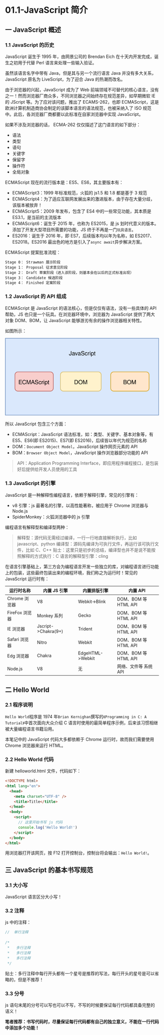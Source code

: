 # 01.1-JavaScript 简介

## 一 JavaScript 概述

### 1.1 JavaScript 的历史

JavaScript 诞生于 1995 年，由网景公司的 Brendan Eich 在十天内开发完成，诞生之初用于代替 Perl 语言来处理一些输入验证。

虽然该语言名字中带有 Java，但是其与另一个流行语言 Java 并没有多大关系，JavaScript 原名为 LiveScript，为了迎合 Java 的热潮而改名。

由于浏览器的兴起，JavaScript 成为了 Web 前端领域不可替代的核心语言，没有之一！然而浏览器厂商众多，不同浏览器之间始终存在规范差异，如早期微软 IE 的 JScript 等。为了应对该问题，推出了 ECAMS-262，也即 ECMAScript，这是欧洲计算机制造商协会制定的该脚本语言的语法规范，也被采纳入了 ISO 规范中。此后，各浏览器厂商都要以此标准在自家浏览器中实现 JavaScript。

如果不涉及浏览器的话， ECMA-262 仅仅描述了这门语言的如下部分：

- 语法
- 类型
- 语句
- 关键字
- 保留字
- 操作符
- 全局对象

ECMAScript 现在的流行版本是：ES5、ES6，其主要版本有：

- ECMAScript3：1999 年标准规范，火狐的 js1.5 和 1.8 都是基于 3 规范
- ECMAScript4：为了适应互联网发展出来的激进版本，由于存在大量分歧，该版本被放弃！
- ECMAScript5：2009 年发布，包含了 ES4 中的一些常见功能，其本质是 ES3.1，是当前的主流版本
- ECMAScript6：诞生于 2015 年，也称为 ES2015，是 js 划时代意义的版本。添加了开发大型项目所需要的功能，JS 终于不再是一门`玩具语言`。
- ES2016：诞生于 2016 年，即 ES7，后续版本均以年为名称，如 ES2017、ES2018。ES2016 最出色的地方是引入了`async await`异步解决方案。

ECMAScript 提案批准流程：

```txt
Stage 0： Strawman 展示阶段
Stage 1： Proposal 征求意见阶段
Stage 2： Draft 草案阶段（进入该阶段，则基本会在以后的正式标准出现）
Stage 3： Candidate 候选阶段
Stage 4： Finished 定案阶段
```

### 1.2 JavaScript 的 API 组成

ECMAScript 是 JavaScript 的语法核心，但是仅仅有语法，没有一些具体的 API 帮助，JS 也只是一个玩具。在浏览器环境中，浏览器为 JavaScript 提供了两大对象 DOM、BOM，让 JavaScript 能够游刃有余的操作浏览器相关特性。

如图所示：

![JavaScript 组成](../images/javascript/02-1-01-01.svg)

所以 JavaScript 包含三个方面：

- ECMAScript：JavaScript 语法标准，如：类型、关键字、基本对象等，有 ES5、ES6(即 ES2015)、ES7(即 ES2016)，后续皆以年代为规范的名称
- DOM：`Document Object Model`，JavaScript 操作网页元素的 API
- BOM：`Browser Object Model`，JavaScript 操作浏览器部分功能的 API

> API：Application Programming Interface，即应用程序编程接口，是包装好后提供给开发人员使用的工具

### 1.3 JavaScript 的引擎

JavaScript 是一种解释性编程语言，依赖于解释引擎，常见的引擎有：

- v8 引擎：js 最著名的引擎，以高性能著称，被应用于 Chrome 浏览器与 Node.js
- SpiderMonkey：火狐浏览器中的 js 引擎

编程语言有解释型和编译型两种：

> 解释型：源代码无需经过编译，一行一行地直接解析执行，比如 javascript、python
> 编译型：源码先编译为可执行文件，再运行该可执行文件，比如 C、C++
> 贴士：这里只是初步的总结，编译型也并不是说不能按照解释的方式执行：C 语言的解释型引擎：cling

在语言引擎基础上，第三方会为编程语言开发一些独立的库，对编程语言进行功能上的包装，这些最终包装出来的编程环境，我们称之为运行时！常见的 JavaScript 运行时有：

| 运行时名称     | 内置 JS 引擎        | 内置排版引擎     | 内置 API              |
| -------------- | ------------------- | ---------------- | --------------------- |
| Chrome 浏览器  | V8                  | Webkit->Blink    | DOM、BOM 等 HTML API  |
| FireFox 浏览器 | Monkey 系列         | Gecko            | DOM、BOM 等 HTML API  |
| IE 浏览器      | Jscript->Chakra(9+) | Trident          | DOM、BOM 等 HTML API  |
| Safari 浏览器  | Nitro               | Webkit           | DOM、BOM 等 HTML API  |
| Edg 浏览器     | Chakra              | EdgeHTML->Webkit | DOM、BOM 等 HTML API  |
| Node.js        | V8                  | 无               | 网络、文件等 系统 API |

## 二 Hello World

### 2.1 程序说明

`Hello World`程序是 1974 年`Brian Kernighan`撰写的`《Programming in C: A Tutorial》`中首次面向大众介绍 C 语言时使用的最简单程序示例，后来该习惯相继被大量编程语言书籍沿用。

本笔记中的 JavaScript 代码大多都依赖于 Chrome 运行时，故而我们需要使用 Chrome 浏览器来运行 HTML。

### 2.2 Hello World 代码

新建 helloworld.html 文件，代码如下：

```html
<!DOCTYPE html>
<html lang="en">
  <head>
    <meta charset="UTF-8" />
    <title>Title</title>
  </head>
  <body>
    <script>
      // 这里开始书写 js 代码
      console.log('Hello World!')
    </script>
  </body>
</html>
```

用浏览器打开该网页，按 F12 打开控制台，控制台将会输出：`Hello World!`。

## 三 JavaScript 的基本书写规范

### 3.1 大小写

JavaScript 语言区分大小写！

### 3.2 注释

js 中的注释：

```js
//  单行注释

/*
 *   多行注释
 *   多行注释
 *   多行注释
 */
```

贴士：多行注释中每行开头都有一个星号是推荐的写法，每行开头的星号是可以省略的，但是不推荐！

### 3.3 分号

js 语句末尾的分号可以写也可以不写，不写的时候要保证每行代码都具备完整的语义！

**笔者推荐：书写代码时，尽量保证每行代码都有自己的独立意义，不能在一行代码中添加多个功能！**
